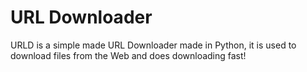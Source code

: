 # URL Downloader

URLD is a simple made URL Downloader made in Python, it is used to download files from the Web and does downloading fast!

